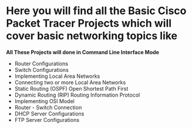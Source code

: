 # Here you will find all the Basic Cisco Packet Tracer Projects which will cover basic networking topics like
__All These Projects will done in Command Line Interface Mode__
- Router Configurations
- Switch Configurations
- Implementing Local Area Networks
- Connecting two or more Local Area Networks
- Static Routing (OSPF) Open Shortest Path First
- Dynamic Routing (RIP) Routing Information Protocol
- Implementing OSI Model
- Router - Switch Connection
- DHCP Server Configurations
- FTP Server Configurations
